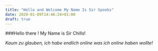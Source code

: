 ```yaml
---
title: "Hello and Welcome My Name Is Sir Spooks"
date: 2020-01-09T14:46:24+01:00
draft: true
---
```


###Hello there ! My Name is Sir Chills!

*Kaum zu glauben, ich habe endlich online was ich online haben wollte!*
